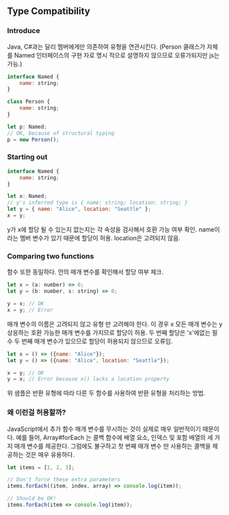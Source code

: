 ## Type Compatibility

### Introduce

Java, C#과는 달리 멤버에게만 의존하여 유형을 연관시킨다.
(Person 클래스가 자체를 Named 인터페이스의 구현 자로 명시 적으로 설명하지 않으므로 오류가되지만 js는 가능.)
```js
interface Named {
    name: string;
}

class Person {
    name: string;
}

let p: Named;
// OK, because of structural typing
p = new Person();
```

### Starting out
```js
interface Named {
    name: string;
}

let x: Named;
// y's inferred type is { name: string; location: string; }
let y = { name: "Alice", location: "Seattle" };
x = y;
```
y가 x에 할당 될 수 있는지 없는지는 각 속성을 검사해서 호환 가능 여부 확인.
name이라는 멤버 변수가 있기 때문에 할당이 허용. location은 고려되지 않음.

### Comparing two functions
함수 또한 동일하다. 안의 매개 변수를 확인해서 할당 여부 체크.
```js
let x = (a: number) => 0;
let y = (b: number, s: string) => 0;

y = x; // OK
x = y; // Error
```
매개 변수의 이름은 고려되지 않고 유형 만 고려해야 한다. 이 경우 x 모든 매개 변수는 y 상응하는 호환 가능한 매개 변수를 가지므로 할당이 허용.
두 번째 할당은 'x'에없는 필수 두 번째 매개 변수가 있으므로 할당이 허용되지 않으므로 오류임.

```js
let x = () => ({name: "Alice"});
let y = () => ({name: "Alice", location: "Seattle"});

x = y; // OK
y = x; // Error because x() lacks a location property
```
위 샘플은 반환 유형에 따라 다른 두 함수를 사용하여 반환 유형을 처리하는 방법.

### 왜 이런걸 허용할까?
JavaScript에서 추가 함수 매개 변수를 무시하는 것이 실제로 매우 일반적이기 때문이다. 
예를 들어, Array#forEach 는 콜백 함수에 배열 요소, 인덱스 및 포함 배열의 세 가지 매개 변수를 제공한다. 
그럼에도 불구하고 첫 번째 매개 변수 만 사용하는 콜백을 제공하는 것은 매우 유용하다.
```js
let items = [1, 2, 3];

// Don't force these extra parameters
items.forEach((item, index, array) => console.log(item));

// Should be OK!
items.forEach(item => console.log(item));
```


